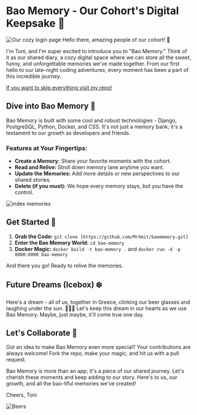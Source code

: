 # Bao Memory - Our Cohort's Digital Keepsake 🌟

![Our cozy login page](https://cdn.discordapp.com/attachments/791636167304151071/1172147180321116200/image.png?ex=655f4221&is=654ccd21&hm=697691b48101e5a77a2d40f18e0eb0d70ff588b7c0e2d9bdefaecfdc2bd713f0&)
Hello there, amazing people of our cohort! 👋

I'm Toni, and I'm super excited to introduce you to "Bao Memory." Think of it as our shared diary, a cozy digital space where we can store all the sweet, funny, and unforgettable memories we've made together. From our first hello to our late-night coding adventures, every moment has been a part of this incredible journey.


[If you want to skip everything visit my repo!](https://github.com/MrXmit/baomemory.git)

## Dive into Bao Memory 📖

Bao Memory is built with some cool and robust technologies - Django, PostgreSQL, Python, Docker, and CSS. It's not just a memory bank; it's a testament to our growth as developers and friends.

### Features at Your Fingertips:

- **Create a Memory:** Share your favorite moments with the cohort.
- **Read and Relive:** Stroll down memory lane anytime you want.
- **Update the Memories:** Add more details or new perspectives to our shared stories.
- **Delete (if you must):** We hope every memory stays, but you have the control.

![index memories](https://cdn.discordapp.com/attachments/791636167304151071/1172168787655667884/image.png?ex=655f5640&is=654ce140&hm=be9b206f04e5495f7ead383c584e0c86c1effe48a8318a263b9fde2f4779af30&)
## Get Started 🚀

1. **Grab the Code:** `git clone [https://github.com/MrXmit/baomemory.git]`
2. **Enter the Bao Memory World:** `cd bao-memory`
3. **Docker Magic:** `docker build -t bao-memory .` and `docker run -d -p 8000:8000 bao-memory`

And there you go! Ready to relive the memories.

## Future Dreams (Icebox) ❄️

Here's a dream - all of us, together in Greece, clinking our beer glasses and laughing under the sun. 🍻🇬🇷 Let's keep this dream in our hearts as we use Bao Memory. Maybe, just maybe, it'll come true one day.

## Let's Collaborate 🤝

Got an idea to make Bao Memory even more special? Your contributions are always welcome! Fork the repo, make your magic, and hit us with a pull request.

Bao Memory is more than an app; it's a piece of our shared journey. Let's cherish these moments and keep adding to our story. Here's to us, our growth, and all the bao-tiful memories we've created!

Cheers,
Toni

![Beers](https://cdn.discordapp.com/attachments/791636167304151071/1172149844480118905/image.png?ex=655f449c&is=654ccf9c&hm=3e4daab64b56b61e808ee23ec0ab5645842bc8792d1cb2e383aea89a92800815&)